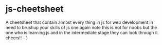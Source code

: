# js-cheetsheet
A cheetsheet that contain almost every thing in js for web development in need to brushup your skills of js one again note this is not for noobs but the one who is learning js and in the intermediate stage they can look through it cheers!! - )
